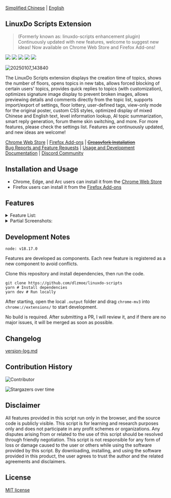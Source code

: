 [Simplified Chinese](https://github.com/dlzmoe/linuxdo-scripts/blob/main/README.md) | [English](https://github.com/dlzmoe/linuxdo-scripts/blob/main/README_EN.md)

## LinuxDo Scripts Extension

> (Formerly known as: linuxdo-scripts enhancement plugin) Continuously updated with new features, welcome to suggest new ideas! Now available on Chrome Web Store and Firefox Add-ons!

<img src="https://img.shields.io/github/v/release/dlzmoe/linuxdo-scripts?style=flat-square&label=LinuxDo Scripts Extension&labelColor=%235D5D5D&color=%23E97435">
<img src="https://img.shields.io/github/last-commit/dlzmoe/linuxdo-scripts?style=flat-square&">
<img src="https://img.shields.io/github/stars/dlzmoe/linuxdo-scripts?style=flat-square&label=Github%20Stars">
<img src="https://img.shields.io/chrome-web-store/users/fbgblmjbeebanackldpbmpacppflgmlj?style=flat-square&label=Chrome%20Web%20Store">
<img src="https://img.shields.io/github/license/dlzmoe/linuxdo-scripts?style=flat-square&">

![20250107_143840](https://github.com/user-attachments/assets/8bb2a63d-fac2-4f98-b8bf-5f9735589635)

The LinuxDo Scripts extension displays the creation time of topics, shows the number of floors, opens topics in new tabs, allows forced blocking of certain users' topics, provides quick replies to topics (with customization), optimizes signature image display to prevent broken images, allows previewing details and comments directly from the topic list, supports import/export of settings, floor lottery, user-defined tags, view-only mode for the original poster, custom CSS styles, optimized display of mixed Chinese and English text, level information lookup, AI topic summarization, smart reply generation, forum theme skin switching, and more. For more features, please check the settings list. Features are continuously updated, and new ideas are welcome!

[Chrome Web Store](https://chromewebstore.google.com/detail/fbgblmjbeebanackldpbmpacppflgmlj) |
[Firefox Add-ons](https://addons.mozilla.org/zh-CN/firefox/addon/linux_do-scripts/) |
~~[Greasyfork Installation](https://greasyfork.org/scripts/501827)~~   
[Bug Reports and Feature Requests](https://github.com/dlzmoe/linuxdo-scripts/issues/new/choose) |
[Usage and Development Documentation](https://linuxdo-scripts-docs.zishu.me/) |
[Discord Community](https://discord.gg/n2pErsD7Kg)

## Installation and Usage

- Chrome, Edge, and Arc users can install it from the [Chrome Web Store](https://chromewebstore.google.com/detail/fbgblmjbeebanackldpbmpacppflgmlj)
- Firefox users can install it from the [Firefox Add-ons](https://addons.mozilla.org/zh-CN/firefox/addon/linux_do-scripts/)

## Features

<details>
<summary>Feature List:</summary>

- [x] Display topic creation time in the topic list
- [x] Show the number of floors
- [x] Open topics in new tabs
- [x] Force block (blacklist) certain users' topics
- [x] Quick replies to topics (with customization)
- [x] Optimize signature image display to prevent broken images
- [x] Import/export settings panel
- [x] Floor lottery
- [x] View-only mode for the original poster
- [x] Dark mode
- [x] User-defined tags
- [x] Preview topic details and comments directly from the topic list
- [x] Optimized comment box emoticons
- [x] Support for custom CSS styles
- [x] Optimized display of mixed Chinese and English text
- [x] Added level information lookup
- [x] Switch forum emoticon styles
- [x] AI topic summarization and smart reply generation
- [x] Switch forum theme skins
- [x] More features available in the settings list

</details>

<details>
<summary>Partial Screenshots:</summary>

| ![image](https://github.com/user-attachments/assets/f3fb854f-e6fd-4da4-9a9c-377b6537fab7) | ![image](https://github.com/user-attachments/assets/3b2a9e63-3939-4dbc-a00f-c713ca2c7f33) |
| ----------------------------------------------------------------------------------------- | ----------------------------------------------------------------------------------------- |
| ![image](https://github.com/user-attachments/assets/2c67ab9f-2359-4ab5-b0dd-0f257560b98b) | ![image](https://github.com/user-attachments/assets/ed4f925c-e26c-43ce-a886-fa764ac341b5) |
| ![image](https://github.com/user-attachments/assets/c6ba9abb-43aa-40ce-a4a1-b9cdae229a2d) | ![image](https://github.com/user-attachments/assets/399c1645-36e1-4fe2-a671-ae40685e87ca) |

</details>

## Development Notes

```
node: v18.17.0
```

Features are developed as components. Each new feature is registered as a new component to avoid conflicts.

Clone this repository and install dependencies, then run the code.

```shell
git clone https://github.com/dlzmoe/linuxdo-scripts
yarn # Install dependencies
yarn dev # Run locally
```

After starting, open the local `.output` folder and drag `chrome-mv3` into `chrome://extensions/` to start development.

No build is required. After submitting a PR, I will review it, and if there are no major issues, it will be merged as soon as possible.

## Changelog

[version-log.md](https://github.com/dlzmoe/linuxdo-scripts/blob/main/version-log.md)

## Contribution History

![Contributor](https://contrib.rocks/image?repo=dlzmoe/linuxdo-scripts)

![Stargazers over time](https://starchart.cc/dlzmoe/linuxdo-scripts.svg?variant=adaptive)

## Disclaimer

All features provided in this script run only in the browser, and the source code is publicly visible. This script is for learning and research purposes only and does not participate in any profit schemes or organizations. Any disputes arising from or related to the use of this script should be resolved through friendly negotiation. This script is not responsible for any form of loss or damage caused to the user or others while using the software provided by this script. By downloading, installing, and using the software provided in this product, the user agrees to trust the author and the related agreements and disclaimers.

## License

[MIT license](https://github.com/dlzmoe/linuxdo-scripts/blob/main/LICENSE)